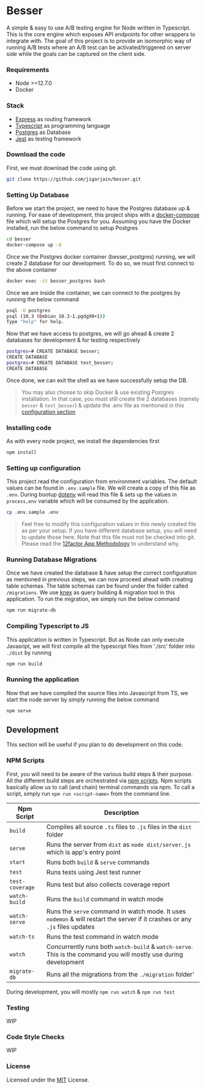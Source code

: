 # Besser

A simple & easy to use A/B testing engine for Node written in Typescript. This is the core engine which exposes API endpoints for other wrappers to integrate with. The goal of this project is to provide an isomorphic way of running A/B tests where an A/B test can be activated/triggered on server side while the goals can be captured on the client side.


### Requirements
- Node >=12.7.0
- Docker


### Stack
- [Express](https://expressjs.com/) as routing framework
- [Typescript](https://www.typescriptlang.org/) as programming language
- [Postgres](https://www.postgresql.org/) as Database
- [Jest](https://jestjs.io/) as testing framework


### Download the code
First, we must download the code using git.
```sh
git clone https://github.com/jigarjain/besser.git
```


### Setting Up Database
Before we start the project, we need to have the Postgres database up & running. For ease of development, this project ships with a [docker-compose](https://docs.docker.com/compose/) file which will setup the Postgres for you. Assuming you have the Docker installed, run the below command to setup Postgres

```sh
cd besser
docker-compose up -d
```

Once we the Postgres docker container (besser_postgres) running, we will create 2 database for our development. To do so, we must first connect to the above container
```sh
docker exec -it besser_postgres bash
```
Once we are inside the container, we can connect to the postgres by running the below command
```sh
psql -U postgres
psql (10.3 (Debian 10.3-1.pgdg90+1))
Type "help" for help.
```

Now that we have access to postgres, we will go ahead & create 2 databases for development & for testing respectively

```sh
postgres=# CREATE DATABASE besser;
CREATE DATABASE
postgres=# CREATE DATABASE test_besser;
CREATE DATABASE
```
Once done, we can exit the shell as we have successfully setup the DB.

> You may also choose to skip Docker & use existing Postgres installation. In that case, you must still create the 2 databases (namely `besser` & `test_besser`) & update the .env file as mentioned in this [configuration section](#setting-up-configuration)


### Installing code
As with every node project, we install the dependencies first
```sh
npm install
```


### Setting up configuration
This project read the configuration from environment variables. The default values can be found in `.env.sample` file. We will create a copy of this file as `.env`. During bootup [dotenv](https://www.npmjs.com/package/dotenv) will read this file & sets up the values in `process,env` variable which will be consumed by the application.
```sh
cp .env.sample .env
```
> Feel free to modify this configuration values in this newly created file as per your setup. If you have different database setup, you will need to update those here. Note that this file must not be checked into git. Please read the [12factor App Methodology](https://12factor.net/config) to understand why.


### Running Database Migrations
Once we have created the database & have setup the correct configuration as mentioned in previous steps, we can now proceed ahead with creating table schemas. The table schemas can be found under the folder called `/migrations`. We use [knex](http://knexjs.org) as query building & migration tool in this application. To run the migration, we simply run the below command
```sh
npm run migrate-db
```


### Compiling Typescript to JS
This application is written in Typescript. But as Node can only execute Javasript, we will first compile all the typescript files from './src' folder into `./dist` by running
```sh
npm run build
```


### Running the application
Now that we have compiled the source files into Javascript from TS, we start the node server by simply running the below command
```sh
npm serve
```


## Development
This section will be useful if you plan to do development on this code.


### NPM Scripts
First, you will need to be aware of the various build steps & their purpose. All the different build steps are orchestrated via [npm scripts](https://docs.npmjs.com/misc/scripts). Npm scripts basically allow us to call (and chain) terminal commands via npm. To call a script, simply run `npm run <script-name>` from the command line.

| Npm Script | Description |
| ------------------------- | ------------------------------------------------------------------------------------------------- |
| `build`             | Compiles all source `.ts` files to `.js` files in the `dist` folder |
|`serve `             | Runs the server from `dist` as `node dist/server.js` which is app's entry point |
| `start`             | Runs both `build` & `serve` commands |
| `test`              | Runs tests using Jest test runner |
|`test-coverage`      | Runs test but also collects coverage report |
| `watch-build`       | Runs the `build` command in watch mode |
| `watch-serve`       | Runs the `serve` command in watch mode. It uses `nodemon` & will restart the server if it crashes or any `.js` files updates |
| `watch-ts`          | Runs the test command in watch mode |
| `watch`             | Concurrently runs both `watch-build` & `watch-serve`. This is the command you will mostly use during development |
|`migrate-db`         | Runs all the migrations from the `./migration` folder' |

During development, you will mostly `npm run watch` & `npm run test`


### Testing
WIP


### Code Style Checks
WIP



### License
Licensed under the [MIT](LICENSE.txt) License.
